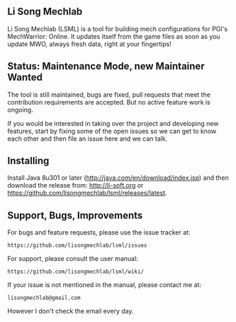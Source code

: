 Li Song Mechlab
----------------
Li Song Mechlab (LSML) is a tool for building mech configurations for PGI's MechWarrior: Online. It updates itself from the game files as soon as you update MWO, always fresh data, right at your fingertips!

Status: Maintenance Mode, new Maintainer Wanted
---------
The tool is still maintained, bugs are fixed, pull requests that meet the contribution requirements are accepted. But no active feature work is ongoing.

If you would be interested in taking over the project and developing new features, start by fixing some of the open issues so we can get to know each other and then file an issue here and we can talk.

Installing
--------
Install Java 8u301 or later (http://java.com/en/download/index.jsp) and then download the release from: http://li-soft.org or https://github.com/lisongmechlab/lsml/releases/latest.

Support, Bugs, Improvements
------------------
For bugs and feature requests, please use the issue tracker at:

    https://github.com/lisongmechlab/lsml/issues

For support, please consult the user manual:

    https://github.com/lisongmechlab/lsml/wiki/

If your issue is not mentioned in the manual, please contact me at:

    lisongmechlab@gmail.com

However I don't check the email every day.

